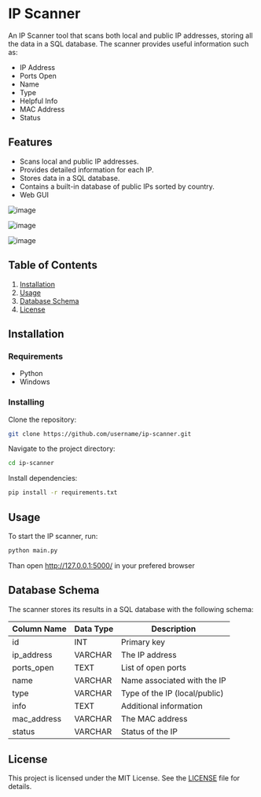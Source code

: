 # IP Scanner

An IP Scanner tool that scans both local and public IP addresses, storing all the data in a SQL database. The scanner provides useful information such as:

- IP Address
- Ports Open
- Name
- Type
- Helpful Info
- MAC Address
- Status

## Features

- Scans local and public IP addresses.
- Provides detailed information for each IP.
- Stores data in a SQL database.
- Contains a built-in database of public IPs sorted by country.
- Web GUI

![image](https://github.com/cacher300/ip-scanner/assets/77995433/92c40bd1-3a7b-44d6-88f6-f5c93f25edf7)

![image](https://github.com/cacher300/ip-scanner/assets/77995433/68c7c1ef-d621-4f1a-af83-b14ad4efca19)

![image](https://github.com/cacher300/ip-scanner/assets/77995433/f7eaea65-e7ea-4ac4-8daa-f68b01ecd8c1)

## Table of Contents

1. [Installation](#installation)
2. [Usage](#usage)
4. [Database Schema](#database-schema)
5. [License](#license)

## Installation

### Requirements

- Python
- Windows

### Installing

Clone the repository:

```bash
git clone https://github.com/username/ip-scanner.git
```

Navigate to the project directory:

```bash
cd ip-scanner
```

Install dependencies:

```bash
pip install -r requirements.txt
```

## Usage

To start the IP scanner, run:

```bash
python main.py
```
Than open http://127.0.0.1:5000/ in your prefered browser

## Database Schema

The scanner stores its results in a SQL database with the following schema:

| Column Name    | Data Type | Description                  |
|----------------|-----------|------------------------------|
| id             | INT       | Primary key                  |
| ip_address     | VARCHAR   | The IP address               |
| ports_open     | TEXT      | List of open ports           |
| name           | VARCHAR   | Name associated with the IP  |
| type           | VARCHAR   | Type of the IP (local/public)|
| info           | TEXT      | Additional information       |
| mac_address    | VARCHAR   | The MAC address              |
| status         | VARCHAR   | Status of the IP             |

## License

This project is licensed under the MIT License. See the [LICENSE](LICENSE) file for details.

